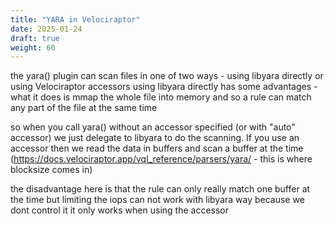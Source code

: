 ```yaml
---
title: "YARA in Velociraptor"
date: 2025-01-24
draft: true
weight: 60
---
```


the yara() plugin can scan files in one of two ways - using libyara directly or
using Velociraptor accessors using libyara directly has some advantages - what
it does is mmap the whole file into memory and so a rule can match any part of
the file at the same time

so when you call yara() without an accessor specified (or with "auto" accessor)
we just delegate to libyara to do the scanning. If you use an accessor then we
read the data in buffers and scan a buffer at the time
(https://docs.velociraptor.app/vql_reference/parsers/yara/ - this is where
blocksize comes in)

the disadvantage here is that the rule can only really match one buffer at the time
but limiting the iops can not work with libyara way because we dont control it
it only works when using the accessor
